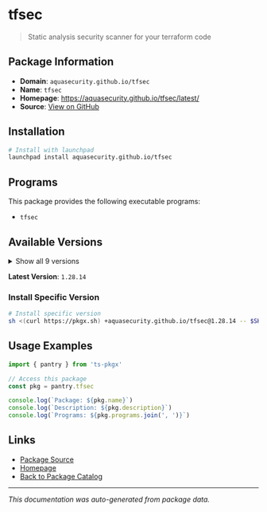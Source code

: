# tfsec

> Static analysis security scanner for your terraform code

## Package Information

- **Domain**: `aquasecurity.github.io/tfsec`
- **Name**: `tfsec`
- **Homepage**: https://aquasecurity.github.io/tfsec/latest/
- **Source**: [View on GitHub](https://github.com/pkgxdev/pantry/tree/main/projects/aquasecurity.github.io/tfsec/package.yml)

## Installation

```bash
# Install with launchpad
launchpad install aquasecurity.github.io/tfsec
```

## Programs

This package provides the following executable programs:

- `tfsec`

## Available Versions

<details>
<summary>Show all 9 versions</summary>

- `1.28.14`, `1.28.13`, `1.28.12`, `1.28.11`, `1.28.10`
- `1.28.9`, `1.28.7`, `1.28.6`, `1.28.5`

</details>

**Latest Version**: `1.28.14`

### Install Specific Version

```bash
# Install specific version
sh <(curl https://pkgx.sh) +aquasecurity.github.io/tfsec@1.28.14 -- $SHELL -i
```

## Usage Examples

```typescript
import { pantry } from 'ts-pkgx'

// Access this package
const pkg = pantry.tfsec

console.log(`Package: ${pkg.name}`)
console.log(`Description: ${pkg.description}`)
console.log(`Programs: ${pkg.programs.join(', ')}`)
```

## Links

- [Package Source](https://github.com/pkgxdev/pantry/tree/main/projects/aquasecurity.github.io/tfsec/package.yml)
- [Homepage](https://aquasecurity.github.io/tfsec/latest/)
- [Back to Package Catalog](../../../package-catalog.md)

---

*This documentation was auto-generated from package data.*
